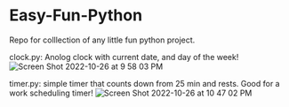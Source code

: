 # Easy-Fun-Python

Repo for colllection of any little fun python project.

clock.py: Anolog clock with current date, and day of the week!
![Screen Shot 2022-10-26 at 9 58 03 PM](https://user-images.githubusercontent.com/61509944/198173088-57a0ff7b-8b2c-4eef-a517-a803e6a3e76f.png)


timer.py: simple timer that counts down from 25 min and rests. Good for a work scheduling timer!
![Screen Shot 2022-10-26 at 10 47 02 PM](https://user-images.githubusercontent.com/61509944/198178901-ac1e5c5f-a0d0-4eee-8142-4bd8e5964952.png)
